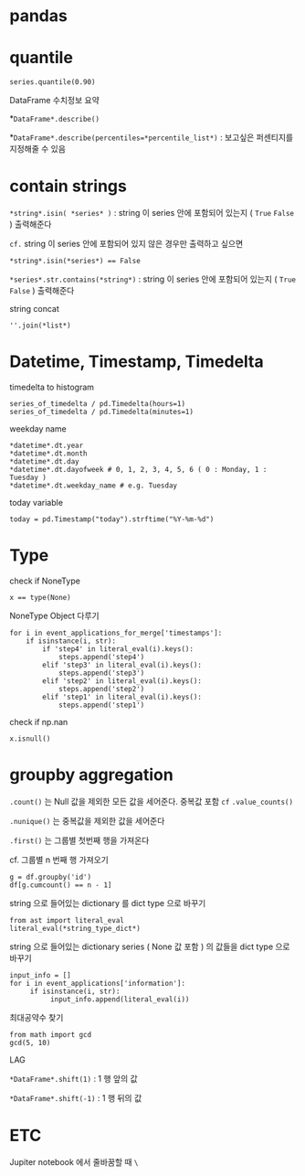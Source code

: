 # pandas

# quantile

    series.quantile(0.90)

DataFrame 수치정보 요약

*`DataFrame*.describe()`

*`DataFrame*.describe(percentiles=*percentile_list*)` : 보고싶은 퍼센티지를 지정해줄 수 있음

# contain strings

`*string*.isin( *series* )` : string 이 series 안에 포함되어 있는지 ( `True` `False` ) 출력해준다 

`cf.` string 이 series 안에 포함되어 있지 않은 경우만 출력하고 싶으면

`*string*.isin(*series*) == False`

`*series*.str.contains(*string*)` : string 이 series 안에 포함되어 있는지 ( `True` `False` ) 출력해준다

string concat

`''.join(*list*)`

# Datetime, Timestamp, Timedelta

timedelta to histogram

    series_of_timedelta / pd.Timedelta(hours=1)
    series_of_timedelta / pd.Timedelta(minutes=1)

weekday name

    *datetime*.dt.year
    *datetime*.dt.month
    *datetime*.dt.day
    *datetime*.dt.dayofweek # 0, 1, 2, 3, 4, 5, 6 ( 0 : Monday, 1 : Tuesday )
    *datetime*.dt.weekday_name # e.g. Tuesday

today variable

    today = pd.Timestamp("today").strftime("%Y-%m-%d")

# Type

check if NoneType

    x == type(None)

NoneType Object 다루기

    for i in event_applications_for_merge['timestamps']:
        if isinstance(i, str):
            if 'step4' in literal_eval(i).keys():
                steps.append('step4')
            elif 'step3' in literal_eval(i).keys():
                steps.append('step3')
            elif 'step2' in literal_eval(i).keys():
                steps.append('step2')
            elif 'step1' in literal_eval(i).keys():
                steps.append('step1')

check if np.nan

    x.isnull()

# groupby aggregation

 `.count()` 는 Null 값을 제외한 모든 값을 세어준다. 중복값 포함 `cf` `.value_counts()`

`.nunique()` 는 중복값을 제외한 값을 세어준다

`.first()` 는 그룹별 첫번째 행을 가져온다

cf. 그룹별 n 번째 행 가져오기

    g = df.groupby('id')
    df[g.cumcount() == n - 1]

string 으로 들어있는 dictionary 를 dict type 으로 바꾸기

    from ast import literal_eval
    literal_eval(*string_type_dict*)

string 으로 들어있는 dictionary series  ( None 값 포함 ) 의 값들을 dict type 으로 바꾸기

    input_info = []
    for i in event_applications['information']:
         if isinstance(i, str):
              input_info.append(literal_eval(i))

최대공약수 찾기

    from math import gcd
    gcd(5, 10)

LAG

  `*DataFrame*.shift(1)` : 1 행 앞의 값

  `*DataFrame*.shift(-1)` : 1 행 뒤의 값

# ETC

Jupiter notebook 에서 줄바꿈할 때 `\`
